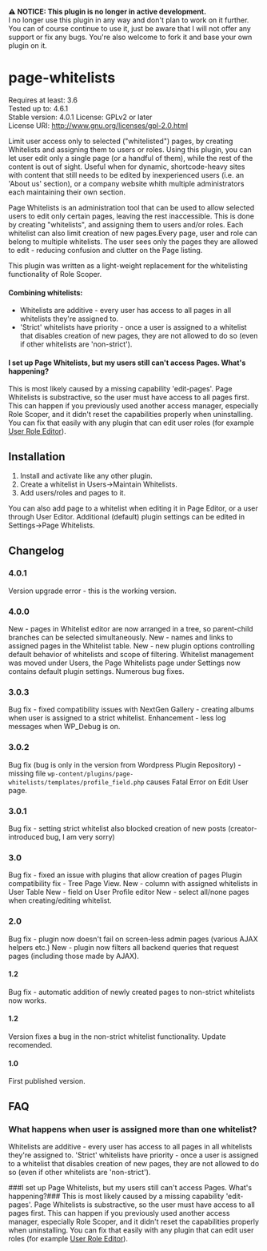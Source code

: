
<p>
<strong>⚠ NOTICE: This plugin is no longer in active development.</strong><br>
I no longer use this plugin in any way and don't plan to work on it further. You can of course continue to use it, just be aware that I will not offer any support or fix any bugs. You're also welcome to fork it and base your own plugin on it. 
</p>

# page-whitelists

Requires at least: 3.6  
Tested up to: 4.6.1  
Stable version: 4.0.1
License: GPLv2 or later  
License URI: http://www.gnu.org/licenses/gpl-2.0.html  


Limit user access only to selected ("whitelisted") pages, by creating Whitelists and assigning them to users or roles. Using this plugin, you can let user edit only a single page (or a handful of them), while the rest of the content is out of sight. Useful when for dynamic, shortcode-heavy sites with content that still needs to be edited by inexperienced users (i.e. an 'About us' section), or a company website whith multiple administrators each maintaining their own section.

Page Whitelists is an administration tool that can be used to allow selected users to edit only certain pages, leaving the rest inaccessible. This is done by creating "whitelists", and assigning them to users and/or roles. Each whitelist can also limit creation of new pages.Every page, user and role can belong to multiple whitelists. The user sees only the pages they are allowed to edit - reducing confusion and clutter on the Page listing.

This plugin was written as a light-weight replacement for the whitelisting functionality of Role Scoper. 

#### Combining whitelists:
* Whitelists are additive - every user has access to all pages in all whitelists they're assigned to.
* 'Strict' whitelists have priority - once a user is assigned to a whitelist that disables creation of new pages, they are not allowed to do so (even if other whitelists are 'non-strict').

#### I set up Page Whitelists, but my users still can't access Pages. What's happening? 
This is most likely caused by a missing capability 'edit-pages'. Page Whitelists is substractive, so the user must have access to all pages first. This can happen if you previously used another access manager, especially Role Scoper, and it didn't reset the capabilities properly when uninstalling. 
You can fix that easily with any plugin that can edit user roles (for example [User Role Editor](https://wordpress.org/plugins/user-role-editor/)).

## Installation

1. Install and activate like any other plugin. 
1. Create a whitelist in Users->Maintain Whitelists.
1. Add users/roles and pages to it.

You can also add page to a whitelist when editing it in Page Editor, or a user through User Editor. Additional (default) plugin settings can be edited in Settings->Page Whitelists.

## Changelog

### 4.0.1
Version upgrade error - this is the working version.

### 4.0.0
New - pages in Whitelist editor are now arranged in a tree, so parent-child branches can be selected simultaneously.
New - names and links to assigned pages in the Whitelist table.
New - new plugin options controlling default behavior of whitelists and scope of filtering. Whitelist management was moved under Users, the Page Whitelists page under Settings now contains default plugin settings.
Numerous bug fixes.

### 3.0.3
Bug fix - fixed compatibility issues with NextGen Gallery - creating albums when user is assigned to a strict whitelist.
Enhancement - less log messages when WP_Debug is on.

### 3.0.2
Bug fix (bug is only in the version from Wordpress Plugin Repository) - missing file `wp-content/plugins/page-whitelists/templates/profile_field.php` causes Fatal Error on Edit User page.

### 3.0.1
Bug fix - setting strict whitelist also blocked creation of new posts (creator-introduced bug, I am very sorry)

### 3.0
Bug fix - fixed an issue with plugins that allow creation of pages
Plugin compatibility fix - Tree Page View.
New - column with assigned whitelists in User Table
New - field on User Profile editor
New - select all/none pages when creating/editing whitelist. 

### 2.0
Bug fix - plugin now doesn't fail on screen-less admin pages (various AJAX helpers etc.)
New - plugin now filters all backend queries that request pages (including those made by AJAX).

#### 1.2
Bug fix - automatic addition of newly created pages to non-strict whitelists now works.

#### 1.2 
Version fixes a bug in the non-strict whitelist functionality. Update recomended.

#### 1.0
First published version.

## FAQ

### What happens when user is assigned more than one whitelist? 
Whitelists are additive - every user has access to all pages in all whitelists they're assigned to. 'Strict' whitelists have priority - once a user is assigned to a whitelist that disables creation of new pages, they are not allowed to do so (even if other whitelists are 'non-strict').

###I set up Page Whitelists, but my users still can't access Pages. What's happening?### 
This is most likely caused by a missing capability 'edit-pages'. Page Whitelists is substractive, so the user must have access to all pages first. This can happen if you previously used another access manager, especially Role Scoper, and it didn't reset the capabilities properly when uninstalling. 
You can fix that easily with any plugin that can edit user roles (for example [User Role Editor](https://wordpress.org/plugins/user-role-editor/)).
